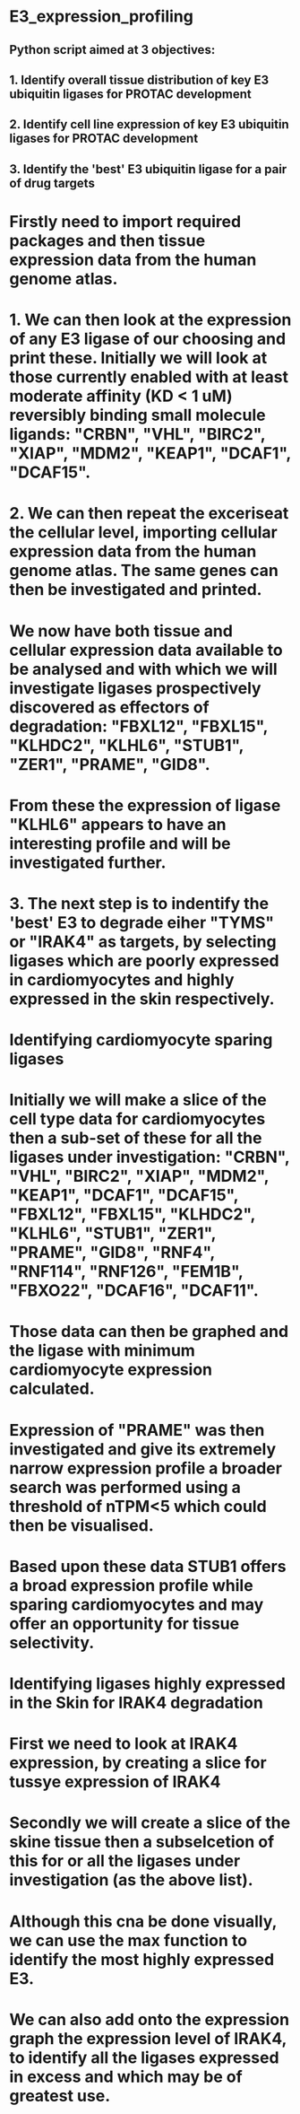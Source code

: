 # E3_expression_profiling

## Python script aimed at 3 objectives:

## 1. Identify overall tissue distribution of key E3 ubiquitin ligases for PROTAC development
## 2. Identify cell line expression of key E3 ubiquitin ligases for PROTAC development
## 3. Identify the 'best' E3 ubiquitin ligase for a pair of drug targets

# Firstly need to import required packages and then tissue expression data from the human genome atlas.

# 1. We can then look at the expression of any E3 ligase of our choosing and print these. Initially we will look at those currently enabled with at least moderate affinity (KD < 1 uM) reversibly binding small molecule ligands: "CRBN", "VHL", "BIRC2", "XIAP", "MDM2", "KEAP1", "DCAF1", "DCAF15".

# 2. We can then repeat the exceriseat the cellular level, importing cellular expression data from the human genome atlas. The same genes can then be investigated and printed. 

# We now have both tissue and cellular expression data available to be analysed and with which we will investigate ligases prospectively discovered as effectors of degradation: "FBXL12", "FBXL15", "KLHDC2", "KLHL6", "STUB1", "ZER1", "PRAME", "GID8".

# From these the expression of ligase "KLHL6" appears to have an interesting profile and will be investigated further. 

# 3. The next step is to indentify the 'best' E3 to degrade eiher "TYMS" or "IRAK4" as targets, by selecting ligases which are poorly expressed in cardiomyocytes and highly expressed in the skin respectively. 

# Identifying cardiomyocyte sparing ligases
# Initially we will make a slice of the cell type data for cardiomyocytes then a sub-set of these for all the ligases under investigation: "CRBN", "VHL", "BIRC2", "XIAP", "MDM2", "KEAP1", "DCAF1", "DCAF15", "FBXL12", "FBXL15", "KLHDC2", "KLHL6", "STUB1", "ZER1", "PRAME", "GID8", "RNF4", "RNF114", "RNF126", "FEM1B", "FBXO22", "DCAF16", "DCAF11". 
# Those data can then be graphed and the ligase with minimum cardiomyocyte expression calculated. 
# Expression of "PRAME" was then investigated and give its extremely narrow expression profile a broader search was performed using a threshold of nTPM<5 which could then be visualised. 
# Based upon these data STUB1 offers a broad expression profile while sparing cardiomyocytes and may offer an opportunity for tissue selectivity.

# Identifying ligases highly expressed in the Skin for IRAK4 degradation
# First we need to look at IRAK4 expression, by creating a slice for tussye expression of IRAK4
# Secondly we will create a slice of the skine tissue then a subselcetion of this for or all the ligases under investigation (as the above list).
# Although this cna be done visually, we can use the max function to identify the most highly expressed E3.
# We can also add onto the expression graph the expression level of IRAK4, to identify all the ligases expressed in excess and which may be of greatest use. 
 

